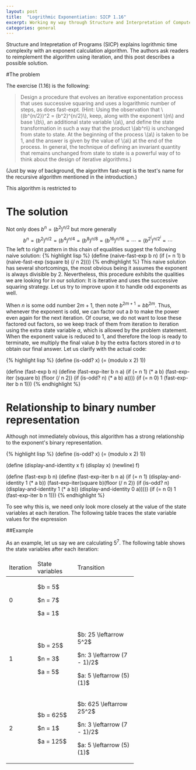 ```yaml
---
layout: post
title:  "Logrithmic Exponentiation: SICP 1.16"
excerpt: Working my way through Structure and Interpretation of Computer Programs, I have decided to write about a few of the solutions to the exercises. Recently, I solved exercise 1.16, which tackles iterative exponentiation.
categories: general
---
```


Structure and Intepretation of Programs (SICP) explains logrithmic time
complexity with an exponent calculation algorithm. The authors ask
readers to reimplement the algorithm using iteration, and this post describes a
possible solution.

#The problem

The exercise (1.16) is  the following:

>Design a procedure that evolves an iterative exponentation process that uses successive squaring and uses a logarithmic number of steps, as does fast-expt.  (Hint: Using the observation that \\((b^{n/2})^2 = (b^2)^{n/2}\\), keep, along with the exponent \\(n\\) and base \\(b\\), an additional state variable \\(a\\), and define the state transformation in such a way that the product \\(ab^n\\) is unchanged from state to state. At the beginning of the process \\(a\\) is taken to be 1, and the answer is given by the value of \\(a\\) at the end of the process. In general, the technique of defining an invariant quantity that remains unchanged from state to state is a powerful way of to think about the design of iterative algorithms.)

(Just by way of background, the algorithm fast-expt is the text's name for the
recursive algorithm mentioned in the introduction.)

This algorithm is restricted to

# The solution

Not only does $b^n = (b^2)^{n/2}$ but more generally
$$b^n = (b^2)^{n/2} = (b^4)^{n/4} = (b^8)^{n/8} = (b^{16})^{n/16} = \cdots =
(b^{2^i})^{n/2^i} = \cdots$$
The left to right pattern in this chain of equalities suggest the following naive solution:
{% highlight lisp %}
(define (naive-fast-exp b n)
  (if (= n 1)
      b
      (naive-fast-exp (square b) (/ n 2))))
{% endhighlight %}
This naive solution has several shortcomings, the most obvious being it assumes
the exponent is always divisible by 2. Nevertheless, this procedure exhibits
the qualities we are looking for in our solution: It is iterative and uses the
successive squaring strategy. Let us try to improve upon it to handle odd
exponents as
well.

When $n$ is some odd number $2m + 1$, then note $b^{2m+1} = bb^{2m}$. Thus, whenever the exponent is odd, we can
factor out a $b$ to make the power even again for the next iteration. Of
course, we do not want to lose these factored out factors, so we keep track of
them from iteration to iteration using the extra state variable $a$, which is
allowed by the problem statement. When the exponent value is reduced to 1, and
therefore the loop is ready to terminate, we multiply the final value $b$ by
the extra factors stored in $a$ to obtain our final answer. Let us clarify with
the actual code:

{% highlight lisp %}
(define (is-odd? x)
  (= (modulo x 2) 1))

(define (fast-exp b n)
  (define (fast-exp-iter b n a)
    (if (= n 1)
        (* a b)
        (fast-exp-iter (square b) (floor (/ n 2)) (if (is-odd? n) (* a b) a))))
  (if (= n 0) 1 (fast-exp-iter b n 1)))
{% endhighlight %}

# Relationship to binary number representation

Although not immediately obvious, this algorithm has a strong relationship to the exponent's binary representation.

{% highlight lisp %}
(define (is-odd? x)
  (= (modulo x 2) 1))

(define (display-and-identity x f) (display x) (newline) f)

(define (fast-exp b n)
  (define (fast-exp-iter b n a)
    (if (= n 1)
        (display-and-identity 1 (* a b))
        (fast-exp-iter(square b)(floor (/ n 2))
                      (if (is-odd? n)
                          (display-and-identity 1 (* a b))
                          (display-and-identity 0 a)))))
  (if (= n 0) 1 (fast-exp-iter b n 1)))
{% endhighlight %}

To see why this is, we need only look more closely at the value of the state
variables at each iteration. The following table traces the state variable
values for the expression 


##Example

As an example, let us say we are calculating $5^7$. The following table shows the state variables after each iteration:

<table class="center" cellpadding="5" style="width: 350px; margin-top: 20px; margin-bottom: 20px;">
	<thead>
	<tr>
		<td>Iteration</td><td>State variables</td><td>Transition</td>
	</tr>
	</thead>
	<tbody>
	<tr>
		<td>0</td>
		<td>
			<p>$b = 5$</p>
			<p>$n = 7$</p>
			<p>$a = 1$</p>
		</td>
		<td></td>
	</tr>
	<tr>
		<td>1</td>
		<td>
			<p>$b = 25$</p>
			<p>$n = 3$</p>
			<p>$a = 5$</p>
		</td>
		<td>
			<p>$b: 25 \leftarrow 5^2$</p>
			<p>$n: 3 \leftarrow (7 - 1)/2$</p>
			<p>$a: 5 \leftarrow (5)(1)$</p>
		</td>
	</tr>
	<tr>
		<td>2</td>
		<td>
			<p>$b = 625$</p>
			<p>$n = 1$</p>
			<p>$a = 125$</p>
		</td>
		<td>
			<p>$b: 625 \leftarrow 25^2$</p>
			<p>$n: 3 \leftarrow (7 - 1)/2$</p>
			<p>$a: 5 \leftarrow (5)(1)$</p>
		</td>
	</tr>
	</tbody>
</table>
